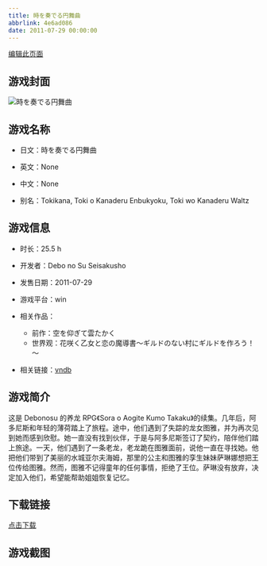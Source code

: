 ```yaml
---
title: 時を奏でる円舞曲
abbrlink: 4e6ad086
date: 2011-07-29 00:00:00
---
```

[编辑此页面](https://github.com/ACG-3/ADV3-source/blob/main/source/_posts/games/%E6%99%82%E3%82%92%E5%A5%8F%E3%81%A7%E3%82%8B%E5%86%86%E8%88%9E%E6%9B%B2.md)

## 游戏封面

![時を奏でる円舞曲](https://pan.timero.xyz/d/onedrive/img_lib_001/%E6%99%82%E3%82%92%E5%A5%8F%E3%81%A7%E3%82%8B%E5%86%86%E8%88%9E%E6%9B%B2_cover.avif)


## 游戏名称

- 日文：時を奏でる円舞曲
- 英文：None
- 中文：None

- 别名：Tokikana, Toki o Kanaderu Enbukyoku, Toki wo Kanaderu Waltz


## 游戏信息

- 时长：25.5 h
- 开发者：Debo no Su Seisakusho
- 发售日期：2011-07-29
- 游戏平台：win
- 相关作品：
   - 前作：空を仰ぎて雲たかく
   - 世界观：花咲く乙女と恋の魔導書～ギルドのない村にギルドを作ろう！～

- 相关链接：[vndb](https://vndb.org/v7079)


## 游戏简介

这是 Debonosu 的养龙 RPG《Sora o Aogite Kumo Takaku》的续集。几年后，阿多尼斯和年轻的薄荷踏上了旅程。途中，他们遇到了失踪的龙女图雅，并为再次见到她而感到欣慰。她一直没有找到伙伴，于是与阿多尼斯签订了契约，陪伴他们踏上旅途。一天，他们遇到了一条老龙，老龙跪在图雅面前，说他一直在寻找她。他把他们带到了美丽的水城亚尔夫海姆，那里的公主和图雅的孪生妹妹萨琳娜想把王位传给图雅。然而，图雅不记得童年的任何事情，拒绝了王位。萨琳没有放弃，决定加入他们，希望能帮助姐姐恢复记忆。




## 下载链接

[点击下载](https://pan.timero.xyz/onedrive/adv_lib_001/%E6%99%82%E3%82%92%E5%A5%8F%E3%81%A7%E3%82%8B%E5%86%86%E8%88%9E%E6%9B%B2)


## 游戏截图


